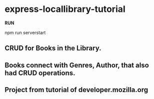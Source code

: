 # express-locallibrary-tutorial

**RUN**

npm run serverstart

CRUD for Books in the Library.
-------------------------------
Books connect with Genres, Author, that also had CRUD operations.
-------------------------------
Project from tutorial of developer.mozilla.org
-------------------------------
